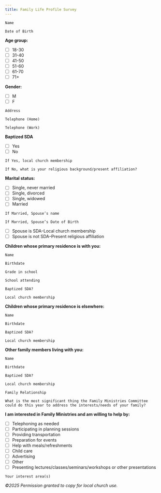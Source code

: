 ```yaml
---
title: Family Life Profile Survey
---
```


`Name`

`Date of Birth`

**Age group:**

- [ ] 18-30
- [ ] 31-40
- [ ] 41-50
- [ ] 51-60
- [ ] 61-70
- [ ] 71+

**Gender:**

- [ ] M
- [ ] F

`Address`

`Telephone (Home)`

`Telephone (Work)`

**Baptized SDA**

- [ ] Yes
- [ ] No

`If Yes, local church membership`

`If No, what is your religious background/present affiliation?`

**Marital status:**

- [ ] Single, never married
- [ ] Single, divorced
- [ ] Single, widowed
- [ ] Married

`If Married, Spouse’s name`

`If Married, Spouse’s Date of Birth`

- [ ] Spouse is SDA–Local church membership
- [ ] Spouse is not SDA–Present religious affiliation

**Children whose primary residence is with you:**

`Name`

`Birthdate`

`Grade in school`

`School attending`

`Baptized SDA?`

`Local church membership`

**Children whose primary residence is elsewhere:**

`Name`

`Birthdate`

`Baptized SDA?`

`Local church membership`

**Other family members living with you:**

`Name`

`Birthdate`

`Baptized SDA?`

`Local church membership`

`Family Relationship`

`What is the most significant thing the Family Ministries Committee could do this year to address the interests/needs of your family?`

**I am interested in Family Ministries and am willing to help by:**

- [ ] Telephoning as needed
- [ ] Participating in planning sessions
- [ ] Providing transportation
- [ ] Preparation for events
- [ ] Help with meals/refreshments
- [ ] Child care
- [ ] Advertising
- [ ] Other
- [ ] Presenting lectures/classes/seminars/workshops or other presentations

`Your interest area(s)`

_©2025 Permission granted to copy for local church use._